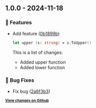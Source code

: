 ﻿## 1.0.0 - 2024-11-18

### 🚀 Features

* Add feature ([0b1899b](https://github.com/owner/repository/commit/0b1899bb03d3eb86a30c84aa4c66c037527fbd14))

    ```fs
    let upper (s: string) = s.ToUpper()
    ```

    This is a list of changes:

    * Added upper function
    * Added lower function

### 🐞 Bug Fixes

* Fix bug ([2a6f3b3](https://github.com/owner/repository/commit/2a6f3b3403aaa629de6e65558448b37f126f8e86))

<strong><small>[View changes on Github](https://github.com/owner/repository/compare/fefd5e0bf242e034f86ad23a886e2d71ded4f7bb..0b1899bb03d3eb86a30c84aa4c66c037527fbd14)</small></strong>
